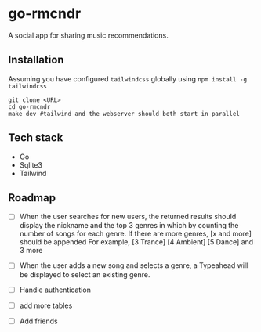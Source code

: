 # go-rmcndr

A social app for sharing music recommendations.

## Installation

Assuming you have configured `tailwindcss` globally using `npm install -g tailwindcss`

```
git clone <URL>
cd go-rmcndr
make dev #tailwind and the webserver should both start in parallel
```

## Tech stack

- Go
- Sqlite3
- Tailwind

## Roadmap

- [ ] When the user searches for new users, the returned results should display the nickname and the top 3 genres in which by counting the number of songs for each genre.
      If there are more genres, [x and more] should be appended
      For example, [3 Trance] [4 Ambient] [5 Dance] and 3 more

- [ ] When the user adds a new song and selects a genre, a Typeahead will be displayed to select an existing genre.
- [ ] Handle authentication
- [ ] add more tables
- [ ] Add friends
